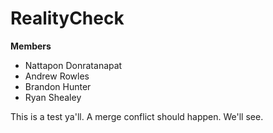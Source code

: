 # RealityCheck

**Members**
* Nattapon Donratanapat
* Andrew Rowles
* Brandon Hunter
* Ryan Shealey

This
is 
a
test
ya'll.
A
merge
conflict
should
happen.
We'll 
see.
